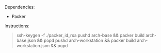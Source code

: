 Dependencies:
- Packer

Instructions:
> ssh-keygen -f ./packer_id_rsa
> pushd arch-base && packer build arch-base.json && popd
> pushd arch-workstation && packer build arch-workstation.json && popd
